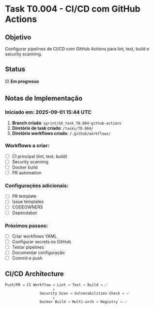 # Task T0.004 - CI/CD com GitHub Actions

## Objetivo
Configurar pipelines de CI/CD com GitHub Actions para lint, test, build e security scanning.

## Status
🟨 **Em progresso**

## Notas de Implementação

### Iniciado em: 2025-09-01 15:44 UTC

1. **Branch criada**: `sprint/S0_task_T0.004-github-actions`
2. **Diretório de task criado**: `/tasks/T0.004/`
3. **Diretório workflows criado**: `/.github/workflows/`

### Workflows a criar:
- [ ] CI principal (lint, test, build)
- [ ] Security scanning
- [ ] Docker build
- [ ] PR automation

### Configurações adicionais:
- [ ] PR template
- [ ] Issue templates
- [ ] CODEOWNERS
- [ ] Dependabot

### Próximos passos:
- [ ] Criar workflows YAML
- [ ] Configurar secrets no GitHub
- [ ] Testar pipelines
- [ ] Documentar configuração
- [ ] Commit e push

## CI/CD Architecture

```
Push/PR → CI Workflow → Lint → Test → Build → ✅
                      ↓
                Security Scan → Vulnerabilities Check → ✅
                      ↓
                Docker Build → Multi-arch → Registry → ✅
```

